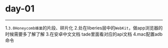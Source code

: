 # day-01
---
1.`3.0Honeycomb蜂巢`的片段、碎片化
2.处在liberies层中的`WebKit`，做app浏览器的时候需要多了解了解
3.在安卓中文文档 tade里面看对应的api文档
4.mac配置adb命令
